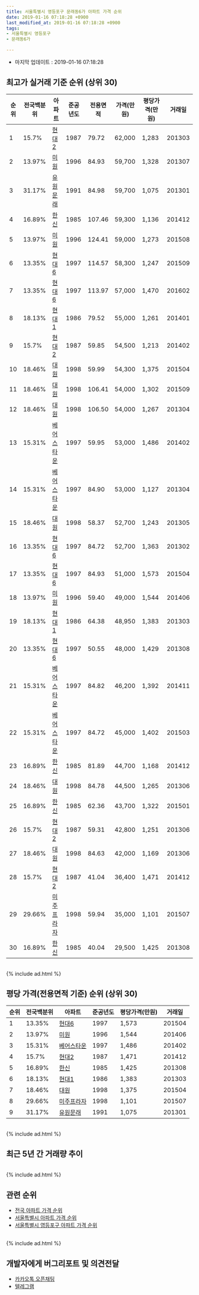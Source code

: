 ```yaml
---
title: 서울특별시 영등포구 문래동6가 아파트 가격 순위
date: 2019-01-16 07:18:28 +0900
last_modified_at: 2019-01-16 07:18:28 +0900
tags:
- 서울특별시 영등포구
- 문래동6가

---
```


* 마지막 업데이트 : 2019-01-16 07:18:28

## 최고가 실거래 기준 순위 (상위 30)


|순위|전국백분위|아파트|준공년도|전용면적|가격(만원)|평당가격(만원)|거래일|
|---|---|---|---|---|---|---|---|
|1|15.7%|[현대2](https://search.naver.com/search.naver?query=%EC%84%9C%EC%9A%B8%ED%8A%B9%EB%B3%84%EC%8B%9C+%EC%98%81%EB%93%B1%ED%8F%AC%EA%B5%AC+%EB%AC%B8%EB%9E%98%EB%8F%996%EA%B0%80+%ED%98%84%EB%8C%802)|1987|79.72|62,000|1,283|201303|
|2|13.97%|[미원](https://search.naver.com/search.naver?query=%EC%84%9C%EC%9A%B8%ED%8A%B9%EB%B3%84%EC%8B%9C+%EC%98%81%EB%93%B1%ED%8F%AC%EA%B5%AC+%EB%AC%B8%EB%9E%98%EB%8F%996%EA%B0%80+%EB%AF%B8%EC%9B%90)|1996|84.93|59,700|1,328|201307|
|3|31.17%|[유원문래](https://search.naver.com/search.naver?query=%EC%84%9C%EC%9A%B8%ED%8A%B9%EB%B3%84%EC%8B%9C+%EC%98%81%EB%93%B1%ED%8F%AC%EA%B5%AC+%EB%AC%B8%EB%9E%98%EB%8F%996%EA%B0%80+%EC%9C%A0%EC%9B%90%EB%AC%B8%EB%9E%98)|1991|84.98|59,700|1,075|201301|
|4|16.89%|[한신](https://search.naver.com/search.naver?query=%EC%84%9C%EC%9A%B8%ED%8A%B9%EB%B3%84%EC%8B%9C+%EC%98%81%EB%93%B1%ED%8F%AC%EA%B5%AC+%EB%AC%B8%EB%9E%98%EB%8F%996%EA%B0%80+%ED%95%9C%EC%8B%A0)|1985|107.46|59,300|1,136|201412|
|5|13.97%|[미원](https://search.naver.com/search.naver?query=%EC%84%9C%EC%9A%B8%ED%8A%B9%EB%B3%84%EC%8B%9C+%EC%98%81%EB%93%B1%ED%8F%AC%EA%B5%AC+%EB%AC%B8%EB%9E%98%EB%8F%996%EA%B0%80+%EB%AF%B8%EC%9B%90)|1996|124.41|59,000|1,273|201508|
|6|13.35%|[현대6](https://search.naver.com/search.naver?query=%EC%84%9C%EC%9A%B8%ED%8A%B9%EB%B3%84%EC%8B%9C+%EC%98%81%EB%93%B1%ED%8F%AC%EA%B5%AC+%EB%AC%B8%EB%9E%98%EB%8F%996%EA%B0%80+%ED%98%84%EB%8C%806)|1997|114.57|58,300|1,247|201509|
|7|13.35%|[현대6](https://search.naver.com/search.naver?query=%EC%84%9C%EC%9A%B8%ED%8A%B9%EB%B3%84%EC%8B%9C+%EC%98%81%EB%93%B1%ED%8F%AC%EA%B5%AC+%EB%AC%B8%EB%9E%98%EB%8F%996%EA%B0%80+%ED%98%84%EB%8C%806)|1997|113.97|57,000|1,470|201602|
|8|18.13%|[현대1](https://search.naver.com/search.naver?query=%EC%84%9C%EC%9A%B8%ED%8A%B9%EB%B3%84%EC%8B%9C+%EC%98%81%EB%93%B1%ED%8F%AC%EA%B5%AC+%EB%AC%B8%EB%9E%98%EB%8F%996%EA%B0%80+%ED%98%84%EB%8C%801)|1986|79.52|55,000|1,261|201401|
|9|15.7%|[현대2](https://search.naver.com/search.naver?query=%EC%84%9C%EC%9A%B8%ED%8A%B9%EB%B3%84%EC%8B%9C+%EC%98%81%EB%93%B1%ED%8F%AC%EA%B5%AC+%EB%AC%B8%EB%9E%98%EB%8F%996%EA%B0%80+%ED%98%84%EB%8C%802)|1987|59.85|54,500|1,213|201402|
|10|18.46%|[대원](https://search.naver.com/search.naver?query=%EC%84%9C%EC%9A%B8%ED%8A%B9%EB%B3%84%EC%8B%9C+%EC%98%81%EB%93%B1%ED%8F%AC%EA%B5%AC+%EB%AC%B8%EB%9E%98%EB%8F%996%EA%B0%80+%EB%8C%80%EC%9B%90)|1998|59.99|54,300|1,375|201504|
|11|18.46%|[대원](https://search.naver.com/search.naver?query=%EC%84%9C%EC%9A%B8%ED%8A%B9%EB%B3%84%EC%8B%9C+%EC%98%81%EB%93%B1%ED%8F%AC%EA%B5%AC+%EB%AC%B8%EB%9E%98%EB%8F%996%EA%B0%80+%EB%8C%80%EC%9B%90)|1998|106.41|54,000|1,302|201509|
|12|18.46%|[대원](https://search.naver.com/search.naver?query=%EC%84%9C%EC%9A%B8%ED%8A%B9%EB%B3%84%EC%8B%9C+%EC%98%81%EB%93%B1%ED%8F%AC%EA%B5%AC+%EB%AC%B8%EB%9E%98%EB%8F%996%EA%B0%80+%EB%8C%80%EC%9B%90)|1998|106.50|54,000|1,267|201304|
|13|15.31%|[베어스타운](https://search.naver.com/search.naver?query=%EC%84%9C%EC%9A%B8%ED%8A%B9%EB%B3%84%EC%8B%9C+%EC%98%81%EB%93%B1%ED%8F%AC%EA%B5%AC+%EB%AC%B8%EB%9E%98%EB%8F%996%EA%B0%80+%EB%B2%A0%EC%96%B4%EC%8A%A4%ED%83%80%EC%9A%B4)|1997|59.95|53,000|1,486|201402|
|14|15.31%|[베어스타운](https://search.naver.com/search.naver?query=%EC%84%9C%EC%9A%B8%ED%8A%B9%EB%B3%84%EC%8B%9C+%EC%98%81%EB%93%B1%ED%8F%AC%EA%B5%AC+%EB%AC%B8%EB%9E%98%EB%8F%996%EA%B0%80+%EB%B2%A0%EC%96%B4%EC%8A%A4%ED%83%80%EC%9A%B4)|1997|84.90|53,000|1,127|201304|
|15|18.46%|[대원](https://search.naver.com/search.naver?query=%EC%84%9C%EC%9A%B8%ED%8A%B9%EB%B3%84%EC%8B%9C+%EC%98%81%EB%93%B1%ED%8F%AC%EA%B5%AC+%EB%AC%B8%EB%9E%98%EB%8F%996%EA%B0%80+%EB%8C%80%EC%9B%90)|1998|58.37|52,700|1,243|201305|
|16|13.35%|[현대6](https://search.naver.com/search.naver?query=%EC%84%9C%EC%9A%B8%ED%8A%B9%EB%B3%84%EC%8B%9C+%EC%98%81%EB%93%B1%ED%8F%AC%EA%B5%AC+%EB%AC%B8%EB%9E%98%EB%8F%996%EA%B0%80+%ED%98%84%EB%8C%806)|1997|84.72|52,700|1,363|201302|
|17|13.35%|[현대6](https://search.naver.com/search.naver?query=%EC%84%9C%EC%9A%B8%ED%8A%B9%EB%B3%84%EC%8B%9C+%EC%98%81%EB%93%B1%ED%8F%AC%EA%B5%AC+%EB%AC%B8%EB%9E%98%EB%8F%996%EA%B0%80+%ED%98%84%EB%8C%806)|1997|84.93|51,000|1,573|201504|
|18|13.97%|[미원](https://search.naver.com/search.naver?query=%EC%84%9C%EC%9A%B8%ED%8A%B9%EB%B3%84%EC%8B%9C+%EC%98%81%EB%93%B1%ED%8F%AC%EA%B5%AC+%EB%AC%B8%EB%9E%98%EB%8F%996%EA%B0%80+%EB%AF%B8%EC%9B%90)|1996|59.40|49,000|1,544|201406|
|19|18.13%|[현대1](https://search.naver.com/search.naver?query=%EC%84%9C%EC%9A%B8%ED%8A%B9%EB%B3%84%EC%8B%9C+%EC%98%81%EB%93%B1%ED%8F%AC%EA%B5%AC+%EB%AC%B8%EB%9E%98%EB%8F%996%EA%B0%80+%ED%98%84%EB%8C%801)|1986|64.38|48,950|1,383|201303|
|20|13.35%|[현대6](https://search.naver.com/search.naver?query=%EC%84%9C%EC%9A%B8%ED%8A%B9%EB%B3%84%EC%8B%9C+%EC%98%81%EB%93%B1%ED%8F%AC%EA%B5%AC+%EB%AC%B8%EB%9E%98%EB%8F%996%EA%B0%80+%ED%98%84%EB%8C%806)|1997|50.55|48,000|1,429|201308|
|21|15.31%|[베어스타운](https://search.naver.com/search.naver?query=%EC%84%9C%EC%9A%B8%ED%8A%B9%EB%B3%84%EC%8B%9C+%EC%98%81%EB%93%B1%ED%8F%AC%EA%B5%AC+%EB%AC%B8%EB%9E%98%EB%8F%996%EA%B0%80+%EB%B2%A0%EC%96%B4%EC%8A%A4%ED%83%80%EC%9A%B4)|1997|84.82|46,200|1,392|201411|
|22|15.31%|[베어스타운](https://search.naver.com/search.naver?query=%EC%84%9C%EC%9A%B8%ED%8A%B9%EB%B3%84%EC%8B%9C+%EC%98%81%EB%93%B1%ED%8F%AC%EA%B5%AC+%EB%AC%B8%EB%9E%98%EB%8F%996%EA%B0%80+%EB%B2%A0%EC%96%B4%EC%8A%A4%ED%83%80%EC%9A%B4)|1997|84.72|45,000|1,402|201503|
|23|16.89%|[한신](https://search.naver.com/search.naver?query=%EC%84%9C%EC%9A%B8%ED%8A%B9%EB%B3%84%EC%8B%9C+%EC%98%81%EB%93%B1%ED%8F%AC%EA%B5%AC+%EB%AC%B8%EB%9E%98%EB%8F%996%EA%B0%80+%ED%95%9C%EC%8B%A0)|1985|81.89|44,700|1,168|201412|
|24|18.46%|[대원](https://search.naver.com/search.naver?query=%EC%84%9C%EC%9A%B8%ED%8A%B9%EB%B3%84%EC%8B%9C+%EC%98%81%EB%93%B1%ED%8F%AC%EA%B5%AC+%EB%AC%B8%EB%9E%98%EB%8F%996%EA%B0%80+%EB%8C%80%EC%9B%90)|1998|84.78|44,500|1,265|201306|
|25|16.89%|[한신](https://search.naver.com/search.naver?query=%EC%84%9C%EC%9A%B8%ED%8A%B9%EB%B3%84%EC%8B%9C+%EC%98%81%EB%93%B1%ED%8F%AC%EA%B5%AC+%EB%AC%B8%EB%9E%98%EB%8F%996%EA%B0%80+%ED%95%9C%EC%8B%A0)|1985|62.36|43,700|1,322|201501|
|26|15.7%|[현대2](https://search.naver.com/search.naver?query=%EC%84%9C%EC%9A%B8%ED%8A%B9%EB%B3%84%EC%8B%9C+%EC%98%81%EB%93%B1%ED%8F%AC%EA%B5%AC+%EB%AC%B8%EB%9E%98%EB%8F%996%EA%B0%80+%ED%98%84%EB%8C%802)|1987|59.31|42,800|1,251|201306|
|27|18.46%|[대원](https://search.naver.com/search.naver?query=%EC%84%9C%EC%9A%B8%ED%8A%B9%EB%B3%84%EC%8B%9C+%EC%98%81%EB%93%B1%ED%8F%AC%EA%B5%AC+%EB%AC%B8%EB%9E%98%EB%8F%996%EA%B0%80+%EB%8C%80%EC%9B%90)|1998|84.63|42,000|1,169|201306|
|28|15.7%|[현대2](https://search.naver.com/search.naver?query=%EC%84%9C%EC%9A%B8%ED%8A%B9%EB%B3%84%EC%8B%9C+%EC%98%81%EB%93%B1%ED%8F%AC%EA%B5%AC+%EB%AC%B8%EB%9E%98%EB%8F%996%EA%B0%80+%ED%98%84%EB%8C%802)|1987|41.04|36,400|1,471|201412|
|29|29.66%|[미주프라자](https://search.naver.com/search.naver?query=%EC%84%9C%EC%9A%B8%ED%8A%B9%EB%B3%84%EC%8B%9C+%EC%98%81%EB%93%B1%ED%8F%AC%EA%B5%AC+%EB%AC%B8%EB%9E%98%EB%8F%996%EA%B0%80+%EB%AF%B8%EC%A3%BC%ED%94%84%EB%9D%BC%EC%9E%90)|1998|59.94|35,000|1,101|201507|
|30|16.89%|[한신](https://search.naver.com/search.naver?query=%EC%84%9C%EC%9A%B8%ED%8A%B9%EB%B3%84%EC%8B%9C+%EC%98%81%EB%93%B1%ED%8F%AC%EA%B5%AC+%EB%AC%B8%EB%9E%98%EB%8F%996%EA%B0%80+%ED%95%9C%EC%8B%A0)|1985|40.04|29,500|1,425|201308|


<br>
{% include ad.html %}
<br>

## 평당 가격(전용면적 기준) 순위 (상위 30)


|순위|전국백분위|아파트|준공년도|평당가격(만원)|거래일|
|---|---|---|---|---|---|
|1|13.35%|[현대6](https://search.naver.com/search.naver?query=%EC%84%9C%EC%9A%B8%ED%8A%B9%EB%B3%84%EC%8B%9C+%EC%98%81%EB%93%B1%ED%8F%AC%EA%B5%AC+%EB%AC%B8%EB%9E%98%EB%8F%996%EA%B0%80+%ED%98%84%EB%8C%806)|1997|1,573|201504|
|2|13.97%|[미원](https://search.naver.com/search.naver?query=%EC%84%9C%EC%9A%B8%ED%8A%B9%EB%B3%84%EC%8B%9C+%EC%98%81%EB%93%B1%ED%8F%AC%EA%B5%AC+%EB%AC%B8%EB%9E%98%EB%8F%996%EA%B0%80+%EB%AF%B8%EC%9B%90)|1996|1,544|201406|
|3|15.31%|[베어스타운](https://search.naver.com/search.naver?query=%EC%84%9C%EC%9A%B8%ED%8A%B9%EB%B3%84%EC%8B%9C+%EC%98%81%EB%93%B1%ED%8F%AC%EA%B5%AC+%EB%AC%B8%EB%9E%98%EB%8F%996%EA%B0%80+%EB%B2%A0%EC%96%B4%EC%8A%A4%ED%83%80%EC%9A%B4)|1997|1,486|201402|
|4|15.7%|[현대2](https://search.naver.com/search.naver?query=%EC%84%9C%EC%9A%B8%ED%8A%B9%EB%B3%84%EC%8B%9C+%EC%98%81%EB%93%B1%ED%8F%AC%EA%B5%AC+%EB%AC%B8%EB%9E%98%EB%8F%996%EA%B0%80+%ED%98%84%EB%8C%802)|1987|1,471|201412|
|5|16.89%|[한신](https://search.naver.com/search.naver?query=%EC%84%9C%EC%9A%B8%ED%8A%B9%EB%B3%84%EC%8B%9C+%EC%98%81%EB%93%B1%ED%8F%AC%EA%B5%AC+%EB%AC%B8%EB%9E%98%EB%8F%996%EA%B0%80+%ED%95%9C%EC%8B%A0)|1985|1,425|201308|
|6|18.13%|[현대1](https://search.naver.com/search.naver?query=%EC%84%9C%EC%9A%B8%ED%8A%B9%EB%B3%84%EC%8B%9C+%EC%98%81%EB%93%B1%ED%8F%AC%EA%B5%AC+%EB%AC%B8%EB%9E%98%EB%8F%996%EA%B0%80+%ED%98%84%EB%8C%801)|1986|1,383|201303|
|7|18.46%|[대원](https://search.naver.com/search.naver?query=%EC%84%9C%EC%9A%B8%ED%8A%B9%EB%B3%84%EC%8B%9C+%EC%98%81%EB%93%B1%ED%8F%AC%EA%B5%AC+%EB%AC%B8%EB%9E%98%EB%8F%996%EA%B0%80+%EB%8C%80%EC%9B%90)|1998|1,375|201504|
|8|29.66%|[미주프라자](https://search.naver.com/search.naver?query=%EC%84%9C%EC%9A%B8%ED%8A%B9%EB%B3%84%EC%8B%9C+%EC%98%81%EB%93%B1%ED%8F%AC%EA%B5%AC+%EB%AC%B8%EB%9E%98%EB%8F%996%EA%B0%80+%EB%AF%B8%EC%A3%BC%ED%94%84%EB%9D%BC%EC%9E%90)|1998|1,101|201507|
|9|31.17%|[유원문래](https://search.naver.com/search.naver?query=%EC%84%9C%EC%9A%B8%ED%8A%B9%EB%B3%84%EC%8B%9C+%EC%98%81%EB%93%B1%ED%8F%AC%EA%B5%AC+%EB%AC%B8%EB%9E%98%EB%8F%996%EA%B0%80+%EC%9C%A0%EC%9B%90%EB%AC%B8%EB%9E%98)|1991|1,075|201301|


<br>
{% include ad.html %}
<br>

## 최근 5년 간 거래량 추이


<div style="width:100%;">
    <canvas id="deal_progress" height="250"></canvas>
</div>

<script>
new Chart(document.getElementById("deal_progress"), {
    type: 'line',
    data: {
        labels: ['201401','201402','201403','201404','201405','201406','201407','201408','201409','201410','201411','201412','201501','201502','201503','201504','201505','201506','201507','201508','201509','201510','201511','201512','201601','201602','201603','201604','201605','201606','201607','201608','201609','201610','201611','201612','201701','201702','201703','201704','201705','201706','201707','201708','201709','201710','201711','201712','201801','201802','201803','201804','201805','201806','201807','201808','201809','201810','201811','201812','201901'],
        datasets: [{
            label: '실거래 수',
            pointRadius: 1,
            data: [10, 13, 13, 5, 7, 8, 11, 10, 12, 12, 9, 13, 15, 29, 20, 11, 12, 17, 23, 15, 17, 22, 19, 8, 6, 11, 13, 22, 16, 16, 13, 17, 14, 15, 13, 5, 9, 5, 18, 13, 18, 16, 13, 5, 8, 11, 9, 14, 18, 21, 15, 18, 13, 12, 11, 14, 4, 4, 2, 0, 0],
            borderColor: "rgba(255, 201, 14, 1)",
            backgroundColor: "rgba(255, 201, 14, 0.5)",
            fill: true,
        }]
    },
    options: {
        responsive: true,
        title: {
            display: true,
            text: '5년간 거래량 추이'
        },
        tooltips: {
            mode: 'index',
            intersect: false,
        },
        hover: {
            mode: 'nearest',
            intersect: true
        },
        scales: {
            xAxes: [{
                display: true,
                scaleLabel: {
                    display: true,
                    labelString: '년/월'
                }
            }],
            yAxes: [{
                display: true,
                ticks: {
                    suggestedMin: 0,
                },
                scaleLabel: {
                    display: true,
                    labelString: '실거래 수'
                }
            }]
        }
    }
});

</script>


<br>
{% include ad.html %}
<br>

## 관련 순위

- [전국 아파트 가격 순위](https://inasie.github.io/apt-ranking/전국)
- [서울특별시 아파트 가격 순위](https://inasie.github.io/apt-ranking/서울특별시)
- [서울특별시 영등포구 아파트 가격 순위](https://inasie.github.io/apt-ranking/서울특별시-영등포구)


<br>
{% include ad.html %}
<br>

## 개발자에게 버그리포트 및 의견전달

- [카카오톡 오픈채팅](https://open.kakao.com/o/gLJUAP4)
- [텔레그램](https://t.me/inasie)

